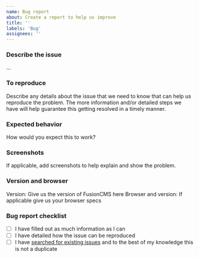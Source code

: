 ```yaml
---
name: Bug report
about: Create a report to help us improve
title: ''
labels: 'Bug'
assignees: ''
---
```


### Describe the issue
...

### To reproduce
Describe any details about the issue that we need to know that can help us reproduce the problem. The more information and/or detailed steps we have will help guarantee this getting resolved in a timely manner.

### Expected behavior
How would you expect this to work?

### Screenshots
If applicable, add screenshots to help explain and show the problem.

### Version and browser
Version: Give us the version of FusionCMS here
Browser and version: If applicable give us your browser specs

### Bug report checklist
- [ ] I have filled out as much information as I can
- [ ] I have detailed how the issue can be reproduced
- [ ] I have [searched for existing issues](https://github.com/fusioncms/fusioncms/issues) and to the best of my knowledge this is not a duplicate
